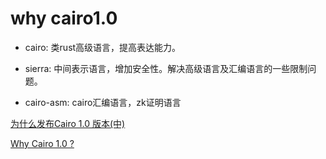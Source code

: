 # why cairo1.0

- cairo: 类rust高级语言，提高表达能力。

- sierra: 中间表示语言，增加安全性。解决高级语言及汇编语言的一些限制问题。

- cairo-asm: cairo汇编语言，zk证明语言

[为什么发布Cairo 1.0 版本(中)](https://cn.cointime.com/news/wei-shi-me-fa-bu-cairo-1-ban-ben-85263)

[Why Cairo 1.0 ?](https://hackmd.io/@abdelhamid/stark-at-home-why-cairo-1)
